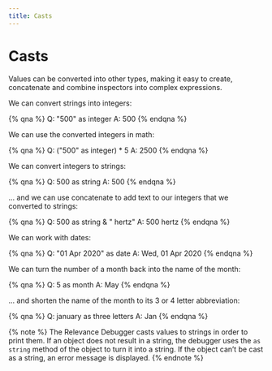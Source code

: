 ```yaml
---
title: Casts
---
```


# Casts

Values can be converted into other types, making it easy to create, concatenate and combine inspectors into complex expressions.

We can convert strings into integers:

{% qna %}
Q: "500" as integer
A: 500
{% endqna %}

We can use the converted integers in math:

{% qna %}
Q: ("500" as integer) * 5
A: 2500
{% endqna %}

We can convert integers to strings:

{% qna %}
Q: 500 as string
A: 500
{% endqna %}

... and we can use concatenate to add text to our integers that we converted to strings:

{% qna %}
Q: 500 as string & " hertz"
A: 500 hertz
{% endqna %}

We can work with dates:

{% qna %}
Q: "01 Apr 2020" as date
A: Wed, 01 Apr 2020
{% endqna %}

We can turn the number of a month back into the name of the month:

{% qna %}
Q: 5 as month
A: May
{% endqna %}

... and shorten the name of the month to its 3 or 4 letter abbreviation:

{% qna %}
Q: january as three letters
A: Jan
{% endqna %}


{% note %}
The Relevance Debugger casts values to strings in order to print them. If an
object does not result in a string, the debugger uses the `as string` method of
the object to turn it into a string. If the object can’t be cast as a string, an
error message is displayed.
{% endnote %}
